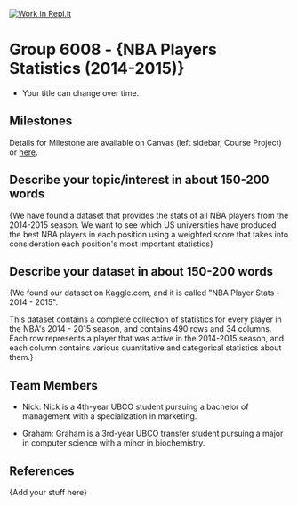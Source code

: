 [![Work in Repl.it](https://classroom.github.com/assets/work-in-replit-14baed9a392b3a25080506f3b7b6d57f295ec2978f6f33ec97e36a161684cbe9.svg)](https://classroom.github.com/online_ide?assignment_repo_id=311496&assignment_repo_type=GroupAssignmentRepo)

# Group 6008 - {NBA Players Statistics (2014-2015)}

- Your title can change over time.

## Milestones

Details for Milestone are available on Canvas (left sidebar, Course Project) or [here](https://firas.moosvi.com/courses/data301/project/milestone01.html).

## Describe your topic/interest in about 150-200 words

{We have found a dataset that provides the stats of all NBA players from the 2014-2015 season. We want to see which US universities have produced the best NBA players in each position using a weighted score that takes into consideration each position's most important statistics}

## Describe your dataset in about 150-200 words

{We found our dataset on Kaggle.com, and it is called "NBA Player Stats - 2014 - 2015".

This dataset contains a complete collection of statistics for every player in the NBA's 2014 - 2015 season, and contains 490 rows and 34 columns. Each row represents a player that was active in the 2014-2015 season, and each column contains various quantitative and categorical statistics about them.}

## Team Members

- Nick: Nick is a 4th-year UBCO student pursuing a bachelor of management with a specialization in marketing.

- Graham: Graham is a 3rd-year UBCO transfer student pursuing a major in computer science with a minor in biochemistry.

## References

{Add your stuff here}

